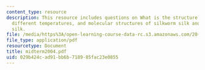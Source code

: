 ```yaml
---
content_type: resource
description: This resource includes questions on What is the structure of water in
  different temperatures, and molecular structures of silkworm silk and the spider
  silk.
file: /media/https%3A/open-learning-course-data-rc.s3.amazonaws.com/20-442-molecular-structure-of-biological-materials-be-442-fall-2005/029b424cad91bb6b718985fac23e0855_midterm2004.pdf
file_type: application/pdf
resourcetype: Document
title: midterm2004.pdf
uid: 029b424c-ad91-bb6b-7189-85fac23e0855
---
```

